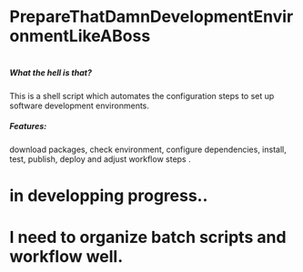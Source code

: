 # PrepareThatDamnDevelopmentEnvironmentLikeABoss
#
#
#
#
#
#
##### What the hell is that?
This is a shell script which automates the configuration steps to set up software development environments.



##### Features:
download packages, check environment, configure dependencies, install, test, publish, deploy and adjust workflow steps .

# in developping progress..
# I need to organize batch scripts and workflow well. 
